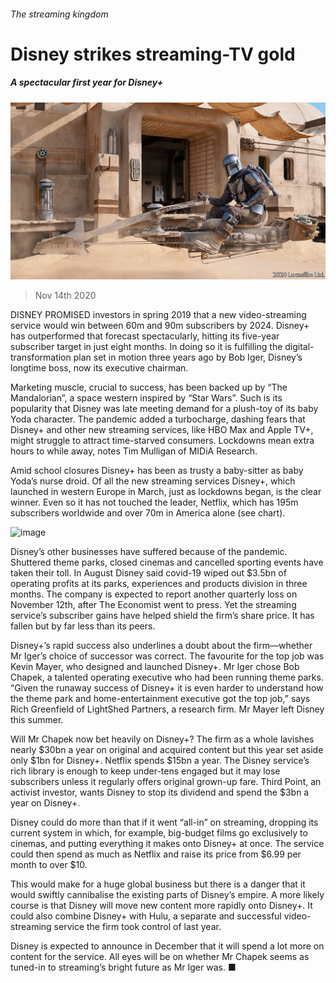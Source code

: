 ###### The streaming kingdom

# Disney strikes streaming-TV gold 

##### A spectacular first year for Disney+ 

![image](images/20201114_WBP002_0.jpg) 

> Nov 14th 2020 

DISNEY PROMISED investors in spring 2019 that a new video-streaming service would win between 60m and 90m subscribers by 2024. Disney+ has outperformed that forecast spectacularly, hitting its five-year subscriber target in just eight months. In doing so it is fulfilling the digital-transformation plan set in motion three years ago by Bob Iger, Disney’s longtime boss, now its executive chairman.

Marketing muscle, crucial to success, has been backed up by “The Mandalorian”, a space western inspired by “Star Wars”. Such is its popularity that Disney was late meeting demand for a plush-toy of its baby Yoda character. The pandemic added a turbocharge, dashing fears that Disney+ and other new streaming services, like HBO Max and Apple TV+, might struggle to attract time-starved consumers. Lockdowns mean extra hours to while away, notes Tim Mulligan of MIDiA Research.


Amid school closures Disney+ has been as trusty a baby-sitter as baby Yoda’s nurse droid. Of all the new streaming services Disney+, which launched in western Europe in March, just as lockdowns began, is the clear winner. Even so it has not touched the leader, Netflix, which has 195m subscribers worldwide and over 70m in America alone (see chart).

![image](images/20201114_WBC289.png) 


Disney’s other businesses have suffered because of the pandemic. Shuttered theme parks, closed cinemas and cancelled sporting events have taken their toll. In August Disney said covid-19 wiped out $3.5bn of operating profits at its parks, experiences and products division in three months. The company is expected to report another quarterly loss on November 12th, after The Economist went to press. Yet the streaming service’s subscriber gains have helped shield the firm’s share price. It has fallen but by far less than its peers.

Disney+’s rapid success also underlines a doubt about the firm—whether Mr Iger’s choice of successor was correct. The favourite for the top job was Kevin Mayer, who designed and launched Disney+. Mr Iger chose Bob Chapek, a talented operating executive who had been running theme parks. “Given the runaway success of Disney+ it is even harder to understand how the theme park and home-entertainment executive got the top job,” says Rich Greenfield of LightShed Partners, a research firm. Mr Mayer left Disney this summer.

Will Mr Chapek now bet heavily on Disney+? The firm as a whole lavishes nearly $30bn a year on original and acquired content but this year set aside only $1bn for Disney+. Netflix spends $15bn a year. The Disney service’s rich library is enough to keep under-tens engaged but it may lose subscribers unless it regularly offers original grown-up fare. Third Point, an activist investor, wants Disney to stop its dividend and spend the $3bn a year on Disney+.

Disney could do more than that if it went “all-in” on streaming, dropping its current system in which, for example, big-budget films go exclusively to cinemas, and putting everything it makes onto Disney+ at once. The service could then spend as much as Netflix and raise its price from $6.99 per month to over $10.

This would make for a huge global business but there is a danger that it would swiftly cannibalise the existing parts of Disney’s empire. A more likely course is that Disney will move new content more rapidly onto Disney+. It could also combine Disney+ with Hulu, a separate and successful video-streaming service the firm took control of last year.

Disney is expected to announce in December that it will spend a lot more on content for the service. All eyes will be on whether Mr Chapek seems as tuned-in to streaming’s bright future as Mr Iger was. ■


